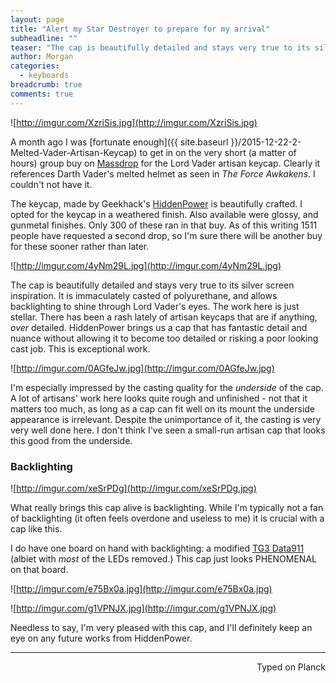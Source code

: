 ```yaml
---
layout: page
title: "Alert my Star Destroyer to prepare for my arrival"
subheadline: ""
teaser: "The cap is beautifully detailed and stays very true to its silver screen inspiration. It is immaculately casted of polyurethane, and allows backlighting to shine through Lord Vader's eyes. The work here is just stellar. There has been a rash lately of artisan keycaps that are if anything, over detailed. HiddenPower brings us a cap that has fantastic detail and nuance without allowing it to become too detailed or risking a poor looking cast job. This is exceptional work."
author: Morgan
categories:
  - keyboards
breadcrumb: true
comments: true
---
```


![http://imgur.com/XzriSis.jpg](http://imgur.com/XzriSis.jpg)  

A month ago I was [fortunate enough]({{ site.baseurl }}/2015-12-22-2-Melted-Vader-Artisan-Keycap) to get in on the very short (a matter of hours) group buy on [Massdrop](https://www.massdrop.com/buy/darth-vader-artisan-keycap/?mode=guest_open) for the Lord Vader artisan keycap. Clearly it references Darth Vader's melted helmet as seen in _The Force Awkakens_. I couldn't not have it.

The keycap, made by Geekhack's [HiddenPower](https://geekhack.org/index.php?topic=70558.0) is beautifully crafted. I opted for the keycap in a weathered finish. Also available were glossy, and gunmetal finishes. Only 300 of these ran in that buy. As of this writing 1511 people have requested a second drop, so I'm sure there will be another buy for these sooner rather than later.

![http://imgur.com/4yNm29L.jpg](http://imgur.com/4yNm29L.jpg)

The cap is beautifully detailed and stays very true to its silver screen inspiration. It is immaculately casted of polyurethane, and allows backlighting to shine through Lord Vader's eyes. The work here is just stellar. There has been a rash lately of artisan keycaps that are if anything, _over_ detailed. HiddenPower brings us a cap that has fantastic detail and nuance without allowing it to become too detailed or risking a poor looking cast job. This is exceptional work.

![http://imgur.com/0AGfeJw.jpg](http://imgur.com/0AGfeJw.jpg)

I'm especially impressed by the casting quality for the _underside_ of the cap. A lot of artisans' work here looks quite rough and unfinished - not that it matters too much, as long as a cap can fit well on its mount the underside appearance is irrelevant. Despite the unimportance of it, the casting is very very well done here. I don't think I've seen a small-run artisan cap that looks this good from the underside.

### Backlighting

![http://imgur.com/xeSrPDg](http://imgur.com/xeSrPDg.jpg)

What really brings this cap alive is backlighting. While I'm typically not a fan of backlighting (it often feels overdone and useless to me) it is crucial with a cap like this.

I do have one board on hand with backlighting: a modified [TG3 Data911](https://geekhack.org/index.php?topic=20454.0) (albiet with _most_ of the LEDs removed.) This cap just looks PHENOMENAL on that board.

![http://imgur.com/e75Bx0a.jpg](http://imgur.com/e75Bx0a.jpg)

![http://imgur.com/g1VPNJX.jpg](http://imgur.com/g1VPNJX.jpg)

Needless to say, I'm very pleased with this cap, and I'll definitely keep an eye on any future works from HiddenPower.

 ---
<p align="right">Typed on Planck</p>
